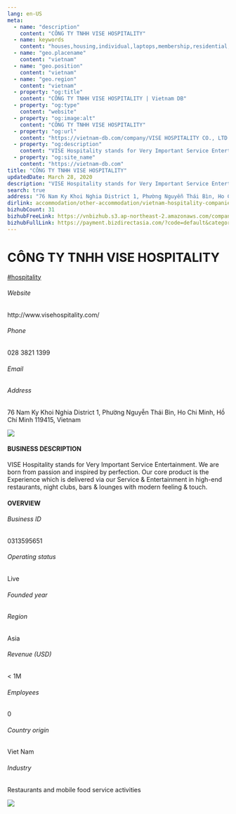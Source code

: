 ```yaml
---
lang: en-US
meta:
  - name: "description"
    content: "CÔNG TY TNHH VISE HOSPITALITY"
  - name: keywords
    content: "houses,housing,individual,laptops,membership,residential,resort,resorts,speakers,spirits,virtual,wireless,wireless,wireless,wireless,wireless,wireless,vietnam-hospitality-companies"
  - name: "geo.placename"
    content: "vietnam"
  - name: "geo.position"
    content: "vietnam"
  - name: "geo.region"
    content: "vietnam"
  - property: "og:title"
    content: "CÔNG TY TNHH VISE HOSPITALITY | Vietnam DB"
  - property: "og:type"
    content: "website"
  - property: "og:image:alt"
    content: "CÔNG TY TNHH VISE HOSPITALITY"
  - property: "og:url"
    content: "https://vietnam-db.com/company/VISE HOSPITALITY CO., LTD -2796567"
  - property: "og:description"
    content: "VISE Hospitality stands for Very Important Service Entertainment. We are born from passion and inspired by perfection. Our core product is the Experience which is delivered via our Service & Entertainment in highend restaurants, night clubs, bars & lounges with modern feeling & touch."
  - property: "og:site_name"
    content: "https://vietnam-db.com"
title: "CÔNG TY TNHH VISE HOSPITALITY"
updatedDate: March 28, 2020
description: "VISE Hospitality stands for Very Important Service Entertainment. We are born from passion and inspired by perfection. Our core product is the Experience which is delivered via our Service & Entertainment in highend restaurants, night clubs, bars & lounges with modern feeling & touch."
search: true
address: "76 Nam Ky Khoi Nghia District 1, Phường Nguyễn Thái Bìn, Ho Chi Minh, Hồ Chí Minh 119415, Vietnam"
dirlink: accommodation/other-accommodation/vietnam-hospitality-companies
bizhubCount: 31
bizhubFreeLink: https://vnbizhub.s3.ap-northeast-2.amazonaws.com/companies/vietnam-hospitality-companies_preview.xlsx
bizhubFullLink: https://payment.bizdirectasia.com/?code=default&category=bizhub&item=vietnam-hospitality-companies&redirect=https://vietnam-db.com
---
```



<div class="bd-item">
    <div class="item-content">
        <div class="detail-title-wrap">
            <h1 class="detail-title">
                CÔNG TY TNHH VISE HOSPITALITY
            </h1>
        </div>
		<div class="detail-tagslist"><a href="/accommodation/other-accommodation/tags/hospitality" class="detail-tagitem">#hospitality</a></div>
        <h6 class="bd-label">Website</h6>
        <p>http://www.visehospitality.com/</p>
		<h6 class="bd-label">Phone</h6>
        <p>028 3821 1399</p>
        <h6 class="bd-label">Email</h6>
        <p><a class="textColorPrimary" href="#"></a></p>
        <h6 class="bd-label">Address</h6>
        <p>76 Nam Ky Khoi Nghia District 1, Phường Nguyễn Thái Bìn, Ho Chi Minh, Hồ Chí Minh 119415, Vietnam</p>
    </div>
</div>

<div class="banner-wrap text-center"><a href="" class="banner-link"><img src="/assets/vndb.com/BannerAds2.jpg" class="banner-img"></a></div>

<div class="bd-item">
    <div class="item-content">
        <h4 class="textColorPrimary item-title">BUSINESS DESCRIPTION</h4>
        <p>VISE Hospitality stands for Very Important Service Entertainment. We are born from passion and inspired by perfection. Our core product is the Experience which is delivered via our Service & Entertainment in high-end restaurants, night clubs, bars & lounges with modern feeling & touch.</p>
    </div>
</div>

<div class="bd-item">
    <div class="item-content">
        <h4 class="textColorPrimary item-title">OVERVIEW</h4>
        <div class="item-info">
            <h6 class="bd-label">Business ID</h6>
            <p>0313595651</p>
        </div>
        <div class="item-info">
            <h6 class="bd-label">Operating status</h6>
            <p>Live<small class="bd-status_dot live"></small></p>
        </div>
        <div class="item-info">
            <h6 class="bd-label">Founded year</h6>
            <p></p>
        </div>
        <div class="item-info">
            <h6 class="bd-label">Region</h6>
            <p>Asia</p>
        </div>
        <div class="item-info">
            <h6 class="bd-label">Revenue (USD)</h6>
            <p>&lt; 1M</p>
        </div>
        <div class="item-info">
            <h6 class="bd-label">Employees</h6>
            <p>0</p>
        </div>
        <div class="item-info">
            <h6 class="bd-label">Country origin</h6>
            <p>Viet Nam</p>
        </div>
        <div class="item-info">
            <h6 class="bd-label">Industry</h6>
            <p>Restaurants and mobile food service activities</p>
        </div>
    </div>
</div>

<div class="banner-wrap text-center"><a href="" class="banner-link"><img src="/assets/vndb.com/BannerAd_04_728x90.jpg" class="banner-img"></a></div>

<CustomPopup popupTitle="ENTER EMAIL TO DOWNLOAD" popupSubTitle="The companies data will be sent to your inbox. Please enter your email." :free="this.$frontmatter.bizhubFreeLink" :paid="this.$frontmatter.bizhubFullLink" :count="this.$frontmatter.bizhubCount"/>

